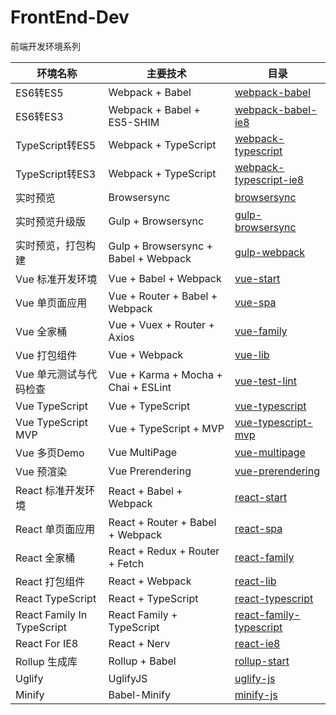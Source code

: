 # FrontEnd-Dev
前端开发环境系列

|环境名称               |主要技术                     |目录                                                                                    |
|-----------------------|-------------------------|--------------------------------------------------------------------------------------------|
|ES6转ES5               |Webpack + Babel          |[webpack-babel](https://github.com/pwcong/FrontEnd-Dev/tree/master/webpack-babel)           |
|ES6转ES3               |Webpack + Babel + ES5-SHIM|[webpack-babel-ie8](https://github.com/pwcong/FrontEnd-Dev/tree/master/webpack-babel-ie8)           |
|TypeScript转ES5        |Webpack + TypeScript     |[webpack-typescript](https://github.com/pwcong/FrontEnd-Dev/tree/master/webpack-typescript) |
|TypeScript转ES3        |Webpack + TypeScript|[webpack-typescript-ie8](https://github.com/pwcong/FrontEnd-Dev/tree/master/webpack-typescript-ie8) |
|实时预览               |Browsersync              |[browsersync](https://github.com/pwcong/FrontEnd-Dev/tree/master/browsersync)               |
|实时预览升级版         |Gulp + Browsersync       |[gulp-browsersync](https://github.com/pwcong/FrontEnd-Dev/tree/master/gulp-browsersync)     |
|实时预览，打包构建     |Gulp + Browsersync + Babel + Webpack|[gulp-webpack](https://github.com/pwcong/FrontEnd-Dev/tree/master/gulp-webpack)  |
|Vue 标准开发环境       |Vue + Babel + Webpack    |[vue-start](https://github.com/pwcong/FrontEnd-Dev/tree/master/vue-start)                   |
|Vue 单页面应用         |Vue + Router + Babel + Webpack   |[vue-spa](https://github.com/pwcong/FrontEnd-Dev/tree/master/vue-start)             |
|Vue 全家桶             |Vue + Vuex + Router + Axios |[vue-family](https://github.com/pwcong/FrontEnd-Dev/tree/master/vue-family)              |
|Vue 打包组件           |Vue + Webpack            |[vue-lib](https://github.com/pwcong/FrontEnd-Dev/tree/master/vue-lib)                       |
|Vue 单元测试与代码检查 |Vue + Karma + Mocha + Chai + ESLint |[vue-test-lint](https://github.com/pwcong/FrontEnd-Dev/tree/master/vue-test-lint) |
|Vue TypeScript       |Vue + TypeScript |[vue-typescript](https://github.com/pwcong/FrontEnd-Dev/tree/master/vue-typescript)                 |
|Vue TypeScript MVP       |Vue + TypeScript + MVP |[vue-typescript-mvp](https://github.com/pwcong/FrontEnd-Dev/tree/master/vue-typescript-mvp)    |
|Vue 多页Demo          |Vue MultiPage   |[vue-multipage](https://github.com/pwcong/FrontEnd-Dev/tree/master/vue-multipage)                    |
|Vue 预渲染          |Vue Prerendering   |[vue-prerendering](https://github.com/pwcong/FrontEnd-Dev/tree/master/vue-prerendering)             |
|React 标准开发环境     |React + Babel + Webpack  |[react-start](https://github.com/pwcong/FrontEnd-Dev/tree/master/react-start)               |
|React 单页面应用       |React + Router + Babel + Webpack |[react-spa](https://github.com/pwcong/FrontEnd-Dev/tree/master/react-spa)           |
|React 全家桶           |React + Redux + Router + Fetch   |[react-family](https://github.com/pwcong/FrontEnd-Dev/tree/master/react-family)   |
|React 打包组件         |React + Webpack          |[react-lib](https://github.com/pwcong/FrontEnd-Dev/tree/master/react-lib)                  |
|React TypeScript      |React + TypeScript          |[react-typescript](https://github.com/pwcong/FrontEnd-Dev/tree/master/react-typescript)         |
|React Family In TypeScript|React Family + TypeScript|[react-family-typescript](https://github.com/pwcong/FrontEnd-Dev/tree/master/react-family-typescript) |
|React For IE8        |React + Nerv           |[react-ie8](https://github.com/pwcong/FrontEnd-Dev/tree/master/react-ie8)                     |
|Rollup 生成库         |Rollup + Babel         |[rollup-start](https://github.com/pwcong/FrontEnd-Dev/tree/master/rollup-start)               |
|Uglify               |UglifyJS               |[uglify-js](https://github.com/pwcong/FrontEnd-Dev/tree/master/uglify-js)                     |
|Minify               |Babel-Minify           |[minify-js](https://github.com/pwcong/FrontEnd-Dev/tree/master/minify-js)                     |